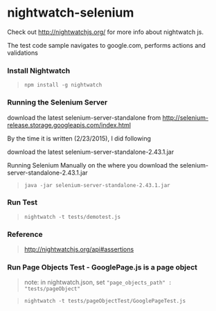 nightwatch-selenium
===================

Check out http://nightwatchjs.org/ for more info about nightwatch js.

The test code sample navigates to google.com, performs actions and validations

### Install Nightwatch

> `npm install -g nightwatch`

### Running the Selenium Server

download the latest selenium-server-standalone from http://selenium-release.storage.googleapis.com/index.html

By the time it is written (2/23/2015), I did following

download the latest selenium-server-standalone-2.43.1.jar

Running Selenium Manually on the where you download the selenium-server-standalone-2.43.1.jar

> `java -jar selenium-server-standalone-2.43.1.jar`

### Run Test

> `nightwatch -t tests/demotest.js`

### Reference

> http://nightwatchjs.org/api#assertions

### Run Page Objects Test - GooglePage.js is a page object

> note: in nightwatch.json, set `"page_objects_path" : "tests/pageObject"`

> `nightwatch -t tests/pageObjectTest/GooglePageTest.js`
